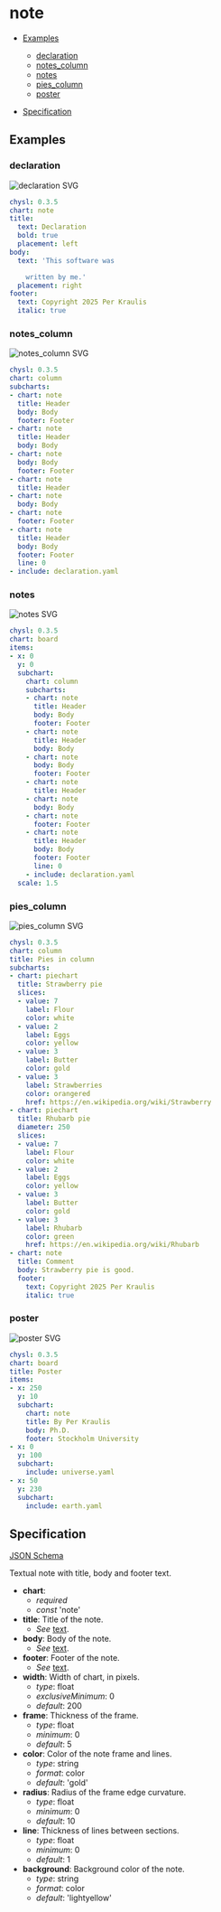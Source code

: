 # note

- [Examples](#examples)
  - [declaration](#declaration)
  - [notes_column](#notes_column)
  - [notes](#notes)
  - [pies_column](#pies_column)
  - [poster](#poster)

- [Specification](#specification)

## Examples

### declaration

![declaration SVG](declaration.svg)

```yaml
chysl: 0.3.5
chart: note
title:
  text: Declaration
  bold: true
  placement: left
body:
  text: 'This software was

    written by me.'
  placement: right
footer:
  text: Copyright 2025 Per Kraulis
  italic: true
```
### notes_column

![notes_column SVG](notes_column.svg)

```yaml
chysl: 0.3.5
chart: column
subcharts:
- chart: note
  title: Header
  body: Body
  footer: Footer
- chart: note
  title: Header
  body: Body
- chart: note
  body: Body
  footer: Footer
- chart: note
  title: Header
- chart: note
  body: Body
- chart: note
  footer: Footer
- chart: note
  title: Header
  body: Body
  footer: Footer
  line: 0
- include: declaration.yaml
```
### notes

![notes SVG](notes.svg)

```yaml
chysl: 0.3.5
chart: board
items:
- x: 0
  y: 0
  subchart:
    chart: column
    subcharts:
    - chart: note
      title: Header
      body: Body
      footer: Footer
    - chart: note
      title: Header
      body: Body
    - chart: note
      body: Body
      footer: Footer
    - chart: note
      title: Header
    - chart: note
      body: Body
    - chart: note
      footer: Footer
    - chart: note
      title: Header
      body: Body
      footer: Footer
      line: 0
    - include: declaration.yaml
  scale: 1.5
```
### pies_column

![pies_column SVG](pies_column.svg)

```yaml
chysl: 0.3.5
chart: column
title: Pies in column
subcharts:
- chart: piechart
  title: Strawberry pie
  slices:
  - value: 7
    label: Flour
    color: white
  - value: 2
    label: Eggs
    color: yellow
  - value: 3
    label: Butter
    color: gold
  - value: 3
    label: Strawberries
    color: orangered
    href: https://en.wikipedia.org/wiki/Strawberry
- chart: piechart
  title: Rhubarb pie
  diameter: 250
  slices:
  - value: 7
    label: Flour
    color: white
  - value: 2
    label: Eggs
    color: yellow
  - value: 3
    label: Butter
    color: gold
  - value: 3
    label: Rhubarb
    color: green
    href: https://en.wikipedia.org/wiki/Rhubarb
- chart: note
  title: Comment
  body: Strawberry pie is good.
  footer:
    text: Copyright 2025 Per Kraulis
    italic: true
```
### poster

![poster SVG](poster.svg)

```yaml
chysl: 0.3.5
chart: board
title: Poster
items:
- x: 250
  y: 10
  subchart:
    chart: note
    title: By Per Kraulis
    body: Ph.D.
    footer: Stockholm University
- x: 0
  y: 100
  subchart:
    include: universe.yaml
- x: 50
  y: 230
  subchart:
    include: earth.yaml
```
## Specification

[JSON Schema](note.md)

Textual note with title, body and footer text.

- **chart**:
  - *required*
  - *const* 'note'
- **title**: Title of the note.
  - *See* [text](schema_defs.md#text).
- **body**: Body of the note.
  - *See* [text](schema_defs.md#text).
- **footer**: Footer of the note.
  - *See* [text](schema_defs.md#text).
- **width**: Width of chart, in pixels.
  - *type*: float
  - *exclusiveMinimum*: 0
  - *default*: 200
- **frame**: Thickness of the frame.
  - *type*: float
  - *minimum*: 0
  - *default*: 5
- **color**: Color of the note frame and lines.
  - *type*: string
  - *format*: color
  - *default*: 'gold'
- **radius**: Radius of the frame edge curvature.
  - *type*: float
  - *minimum*: 0
  - *default*: 10
- **line**: Thickness of lines between sections.
  - *type*: float
  - *minimum*: 0
  - *default*: 1
- **background**: Background color of the note.
  - *type*: string
  - *format*: color
  - *default*: 'lightyellow'

